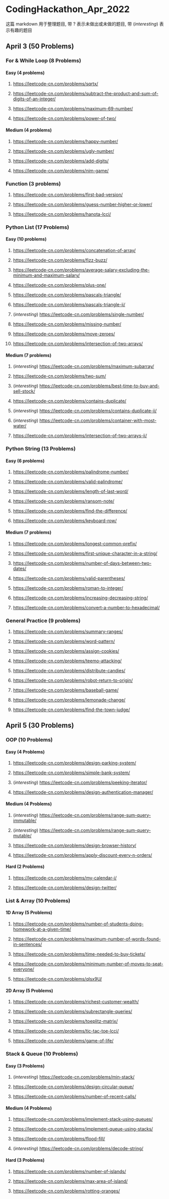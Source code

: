 # CodingHackathon_Apr_2022

这篇 markdown 用于整理题目, 带 ? 表示未做出或未做的题目, 带 (*interesting*) 表示有趣的题目

## April 3 (50 Problems)

### For & While Loop (8 Problems)

#### Easy (4 problems)

1. <https://leetcode-cn.com/problems/sqrtx/>

2. <https://leetcode-cn.com/problems/subtract-the-product-and-sum-of-digits-of-an-integer/>

3. <https://leetcode-cn.com/problems/maximum-69-number/>

4. <https://leetcode-cn.com/problems/power-of-two/>

#### Medium (4 problems)

1. <https://leetcode-cn.com/problems/happy-number/>

2. <https://leetcode-cn.com/problems/ugly-number/>

3. <https://leetcode-cn.com/problems/add-digits/>

4. <https://leetcode-cn.com/problems/nim-game/>

### Function (3 problems)

1. <https://leetcode-cn.com/problems/first-bad-version/>

2. <https://leetcode-cn.com/problems/guess-number-higher-or-lower/>

3. <https://leetcode-cn.com/problems/hanota-lcci/>

### Python List (17 Problems)

#### Easy (10 problems)

1. <https://leetcode-cn.com/problems/concatenation-of-array/>

2. <https://leetcode-cn.com/problems/fizz-buzz/>

3. <https://leetcode-cn.com/problems/average-salary-excluding-the-minimum-and-maximum-salary/>

4. <https://leetcode-cn.com/problems/plus-one/>

5. <https://leetcode-cn.com/problems/pascals-triangle/>

6. <https://leetcode-cn.com/problems/pascals-triangle-ii/>

7. (*interesting*) <https://leetcode-cn.com/problems/single-number/>

8. <https://leetcode-cn.com/problems/missing-number/>

9. <https://leetcode-cn.com/problems/move-zeroes/>

10. <https://leetcode-cn.com/problems/intersection-of-two-arrays/>

#### Medium (7 problems)

1. (*interesting*) <https://leetcode-cn.com/problems/maximum-subarray/>

2. <https://leetcode-cn.com/problems/two-sum/>

3. (*interesting*) <https://leetcode-cn.com/problems/best-time-to-buy-and-sell-stock/>

4. <https://leetcode-cn.com/problems/contains-duplicate/>

5. (*interesting*) <https://leetcode-cn.com/problems/contains-duplicate-ii/>

6. (*interesting*) <https://leetcode-cn.com/problems/container-with-most-water/>

7. <https://leetcode-cn.com/problems/intersection-of-two-arrays-ii/>

### Python String (13 Problems)

#### Easy (6 problems)

1. <https://leetcode-cn.com/problems/palindrome-number/>

2. <https://leetcode-cn.com/problems/valid-palindrome/>

3. <https://leetcode-cn.com/problems/length-of-last-word/>

4. <https://leetcode-cn.com/problems/ransom-note/>

5. <https://leetcode-cn.com/problems/find-the-difference/>

6. <https://leetcode-cn.com/problems/keyboard-row/>

#### Medium (7 problems)

1. <https://leetcode-cn.com/problems/longest-common-prefix/>

2. <https://leetcode-cn.com/problems/first-unique-character-in-a-string/>

3. <https://leetcode-cn.com/problems/number-of-days-between-two-dates/>

4. <https://leetcode-cn.com/problems/valid-parentheses/>

5. <https://leetcode-cn.com/problems/roman-to-integer/>

6. <https://leetcode-cn.com/problems/increasing-decreasing-string/>

7. <https://leetcode-cn.com/problems/convert-a-number-to-hexadecimal/>

### General Practice (9 problems)

1. <https://leetcode-cn.com/problems/summary-ranges/>

2. <https://leetcode-cn.com/problems/word-pattern/>

3. <https://leetcode-cn.com/problems/assign-cookies/>

4. <https://leetcode-cn.com/problems/teemo-attacking/>

5. <https://leetcode-cn.com/problems/distribute-candies/>

6. <https://leetcode-cn.com/problems/robot-return-to-origin/>

7. <https://leetcode-cn.com/problems/baseball-game/>

8. <https://leetcode-cn.com/problems/lemonade-change/>

9. <https://leetcode-cn.com/problems/find-the-town-judge/>

## April 5 (30 Problems)

### OOP (10 Problems)

#### Easy (4 Problems)

1. <https://leetcode-cn.com/problems/design-parking-system/>

2. <https://leetcode-cn.com/problems/simple-bank-system/>

3. (*interesting*) <https://leetcode-cn.com/problems/peeking-iterator/>

4. <https://leetcode-cn.com/problems/design-authentication-manager/>

#### Medium (4 Problems)

1. (*interesting*) <https://leetcode-cn.com/problems/range-sum-query-immutable/>

2. (*interesting*) <https://leetcode-cn.com/problems/range-sum-query-mutable/>

3. <https://leetcode-cn.com/problems/design-browser-history/>

4. <https://leetcode-cn.com/problems/apply-discount-every-n-orders/>

#### Hard (2 Problems)

1. <https://leetcode-cn.com/problems/my-calendar-i/>

2. <https://leetcode-cn.com/problems/design-twitter/>

### List & Array (10 Problems)

#### 1D Array (5 Problems)

1. <https://leetcode-cn.com/problems/number-of-students-doing-homework-at-a-given-time/>

2. <https://leetcode-cn.com/problems/maximum-number-of-words-found-in-sentences/>

3. <https://leetcode-cn.com/problems/time-needed-to-buy-tickets/>

4. <https://leetcode-cn.com/problems/minimum-number-of-moves-to-seat-everyone/>

5. <https://leetcode-cn.com/problems/qIsx9U/>

#### 2D Array (5 Problems)

1. <https://leetcode-cn.com/problems/richest-customer-wealth/>

2. <https://leetcode-cn.com/problems/subrectangle-queries/>

3. <https://leetcode-cn.com/problems/toeplitz-matrix/>

4. <https://leetcode-cn.com/problems/tic-tac-toe-lcci/>

5. <https://leetcode-cn.com/problems/game-of-life/>

### Stack & Queue (10 Problems)

#### Easy (3 Problems)

1. (*interesting*) <https://leetcode-cn.com/problems/min-stack/>

2. <https://leetcode-cn.com/problems/design-circular-queue/>

3. <https://leetcode-cn.com/problems/number-of-recent-calls/>

#### Medium (4 Problems)

1. <https://leetcode-cn.com/problems/implement-stack-using-queues/>

2. <https://leetcode-cn.com/problems/implement-queue-using-stacks/>

3. <https://leetcode-cn.com/problems/flood-fill/>

4. (*interesting*) <https://leetcode-cn.com/problems/decode-string/>

#### Hard (3 Problems)

1. <https://leetcode-cn.com/problems/number-of-islands/>

2. <https://leetcode-cn.com/problems/max-area-of-island/>

3. <https://leetcode-cn.com/problems/rotting-oranges/>
